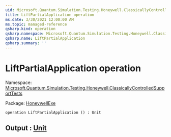 ```yaml
---
uid: Microsoft.Quantum.Simulation.Testing.Honeywell.ClassicallyControlledSupportTests.LiftPartialApplication
title: LiftPartialApplication operation
ms.date: 3/30/2021 12:00:00 AM
ms.topic: managed-reference
qsharp.kind: operation
qsharp.namespace: Microsoft.Quantum.Simulation.Testing.Honeywell.ClassicallyControlledSupportTests
qsharp.name: LiftPartialApplication
qsharp.summary: ''
---
```


# LiftPartialApplication operation

Namespace: [Microsoft.Quantum.Simulation.Testing.Honeywell.ClassicallyControlledSupportTests](xref:Microsoft.Quantum.Simulation.Testing.Honeywell.ClassicallyControlledSupportTests)

Package: [HoneywellExe](https://nuget.org/packages/HoneywellExe)




```qsharp
operation LiftPartialApplication () : Unit
```


## Output : [Unit](xref:microsoft.quantum.lang-ref.unit)

